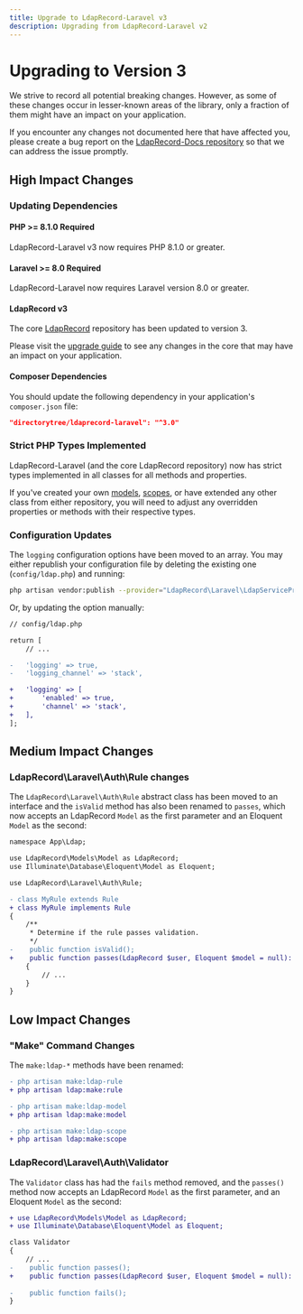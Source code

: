 ```yaml
---
title: Upgrade to LdapRecord-Laravel v3
description: Upgrading from LdapRecord-Laravel v2
---
```


# Upgrading to Version 3

We strive to record all potential breaking changes. However, as some of
these changes occur in lesser-known areas of the library, only a
fraction of them might have an impact on your application.

If you encounter any changes not documented here that have affected you,
please create a bug report on the [LdapRecord-Docs repository](https://github.com/DirectoryTree/LdapRecord-Docs)
so that we can address the issue promptly.

## High Impact Changes

### Updating Dependencies

#### PHP >= 8.1.0 Required

LdapRecord-Laravel v3 now requires PHP 8.1.0 or greater.

#### Laravel >= 8.0 Required

LdapRecord-Laravel now requires Laravel version 8.0 or greater.

#### LdapRecord v3

The core [LdapRecord](/docs/core/v3) repository has been updated to version 3.

Please visit the [upgrade guide](/docs/core/v3/upgrading) to see any
changes in the core that may have an impact on your application.

#### Composer Dependencies

You should update the following dependency in your application's `composer.json` file:

```json
"directorytree/ldaprecord-laravel": "^3.0"
```

### Strict PHP Types Implemented

LdapRecord-Laravel (and the core LdapRecord repository) now has strict 
types implemented in all classes for all methods and properties.

If you've created your own [models](/docs/core/v3/models), [scopes](/docs/core/v3/model-scopes),
or have extended any other class from either repository, you will need to adjust any 
overridden properties or methods with their respective types.

### Configuration Updates

The `logging` configuration options have been moved to an array. You 
may either republish your configuration file by deleting the
existing one (`config/ldap.php`) and running:

```bash
php artisan vendor:publish --provider="LdapRecord\Laravel\LdapServiceProvider"
```

Or, by updating the option manually:

```diff
// config/ldap.php

return [
    // ...

-   'logging' => true,
-   'logging_channel' => 'stack',

+   'logging' => [
+       'enabled' => true,
+       'channel' => 'stack',
+   ],
];
```

## Medium Impact Changes

### LdapRecord\Laravel\Auth\Rule changes

The `LdapRecord\Laravel\Auth\Rule` abstract class has been moved to an interface and the
`isValid` method has also been renamed to `passes`, which now accepts an LdapRecord
`Model` as the first parameter and an Eloquent `Model` as the second:

```diff
namespace App\Ldap;

use LdapRecord\Models\Model as LdapRecord;
use Illuminate\Database\Eloquent\Model as Eloquent;

use LdapRecord\Laravel\Auth\Rule;

- class MyRule extends Rule
+ class MyRule implements Rule
{
    /**
     * Determine if the rule passes validation.
     */
-    public function isValid();
+    public function passes(LdapRecord $user, Eloquent $model = null): bool
    {
        // ...
    }
}
```

## Low Impact Changes

### "Make" Command Changes

The `make:ldap-*` methods have been renamed:

```diff
- php artisan make:ldap-rule
+ php artisan ldap:make:rule
```

```diff
- php artisan make:ldap-model
+ php artisan ldap:make:model
```

```diff
- php artisan make:ldap-scope
+ php artisan ldap:make:scope
```

### LdapRecord\Laravel\Auth\Validator

The `Validator` class has had the `fails` method removed, and the `passes()` method now accepts an LdapRecord
`Model` as the first parameter, and an Eloquent `Model` as the second:

```diff
+ use LdapRecord\Models\Model as LdapRecord;
+ use Illuminate\Database\Eloquent\Model as Eloquent;

class Validator
{
    // ...
-    public function passes();
+    public function passes(LdapRecord $user, Eloquent $model = null): bool;
    
-    public function fails();
}
```

